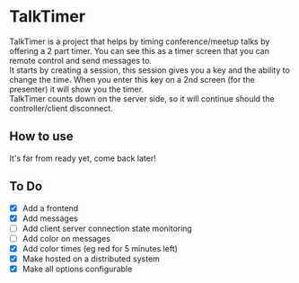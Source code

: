 TalkTimer
=========

TalkTimer is a project that helps by timing conference/meetup talks by offering a 2 part timer. You can see this as a timer screen that you can remote control and send messages to.  
It starts by creating a session, this session gives you a key and the ability to change the time. When you enter this key on a 2nd screen (for the presenter) it will show you the timer.  
TalkTimer counts down on the server side, so it will continue should the controller/client disconnect.

## How to use
It's far from ready yet, come back later!

## To Do
- [x] Add a frontend
- [x] Add messages
- [ ] Add client server connection state monitoring
- [ ] Add color on messages
- [x] Add color times (eg red for 5 minutes left)
- [x] Make hosted on a distributed system
- [x] Make all options configurable
